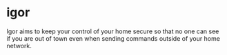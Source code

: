 igor
====

Igor aims to keep your control of your home secure so that no one can see if you are out of town even when sending commands outside of your home network.

